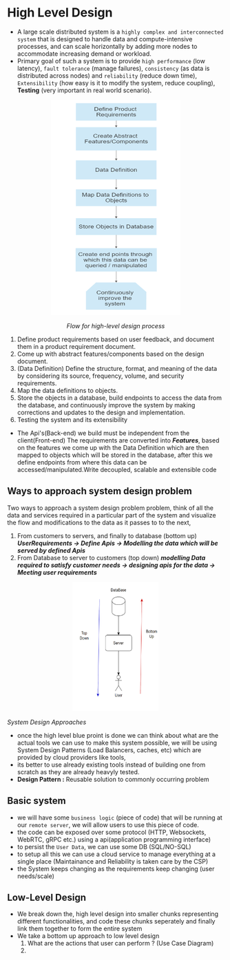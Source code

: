 # High Level Design
- A large scale distributed system is a `highly complex and interconnected system` that is designed to handle data and compute-intensive processes, and can scale horizontally by adding more nodes to accommodate increasing demand or workload.
- Primary goal of such a system is to provide `high performance` (low latency), `fault tolerance` (manage failures), `consistency` (as data is distributed across nodes) and `reliability` (reduce down time), `Extensibility` (how easy is it to modify the system, reduce coupling), **Testing** (very important in real world scenario).

<div style="text-align:center">
  <img src="./Images/DesignFlow.png" alt="Example image" style="width:300px;height:500px;">
  <p style="font-style:italic;font-size:14px;">Flow for high-level design process</p>
</div>

1. Define product requirements based on user feedback, and document them in a product requirement document.
2. Come up with abstract features/components based on the design document.
3. (Data Definition) Define the structure, format, and meaning of the data by considering its source, frequency, volume, and security requirements.
4. Map the data definitions to objects.
5. Store the objects in a database, build endpoints to access the data from the database,  and continuously improve the system by making corrections and updates to the design and implementation.
6. Testing the system and its extensibility


- The Api's(Back-end) we build must be independent from the client(Front-end)
The requirements are converted into ***Features***, based on the features we come up with the Data Definition which are then mapped to objects which will be stored in the database, after this we define endpoints from where this data can be accessed/manipulated.Write decoupled, scalable and extensible code

## Ways to approach system design problem
Two ways to approach a system design problem problem, think of all the data and services required in a particular part of the system and visualize the flow and modifications to the data as it passes to to the next, 
1. From customers to servers, and finally to database (bottom up) ***UserRequirements -> Define Apis -> Modelling the data which will be served by defined Apis***
2. From Database to server to customers (top down)
***modelling Data required to satisfy customer needs -> designing apis for the data -> Meeting user requirements***
<p align="center">
  <img src="./Images/SystemDesignApproach.png" alt="Example image" style="width:200px;height:300px;">
  <p style="font-style:italic;font-size:14px;">System Design Approaches</p>
</p>

- once the high level blue proint is done we can think about what are the actual tools we can use to make this system possible, we will be using System Design Patterns (Load Balancers, caches, etc) which are provided by cloud providers like tools, 
- its better to use already existing tools instead of building one from scratch as they are already heavyly tested.
- **Design Pattern :** Reusable solution to commonly occurring problem

## Basic system
- we will have some `business logic` (piece of code) that will be running at our `remote server`, we will allow users to use this piece of code.
- the code can be exposed over some protocol (HTTP, Websockets, WebRTC, gRPC etc.) using a api(application programming interface)
- to persist the `User Data`, we can use some DB (SQL/NO-SQL)
- to setup all this we can use a cloud service to manage everything at a single place (Maintainance and Reliability is taken care by the CSP)
- the System keeps changing as the requirements keep changing (user needs/scale)


## Low-Level Design
- We break down the, high level design into smaller chunks representing different functionalities, and code these chunks seperately and finally link them together to form the entire system 
- We take a bottom up approach to low level design
  1. What are the actions that user can perform ? (Use Case Diagram)
  2. 
